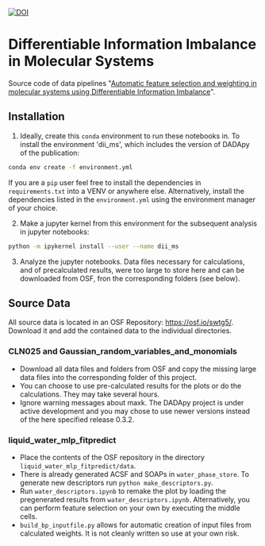 [![DOI](https://zenodo.org/badge/DOI/10.5281/zenodo.14277899.svg)](https://doi.org/10.5281/zenodo.14277899)

# Differentiable Information Imbalance in Molecular Systems
Source code of data pipelines "[Automatic feature selection and weighting in molecular systems using Differentiable Information Imbalance](https://doi.org/10.48550/arXiv.2411.00851)".

## Installation

1) Ideally, create this `conda` environment to run these notebooks in. To install the environment 'dii_ms', which includes the version of DADApy of the publication:
```bash
conda env create -f environment.yml
```
If you are a `pip` user feel free to install the dependencies in `requirements.txt` into a VENV or anywhere else.
Alternatively, install the dependencies listed in the `environment.yml` using the environment manager of your choice.

2) Make a jupyter kernel from this environment for the subsequent analysis in jupyter notebooks:
```bash
python -m ipykernel install --user --name dii_ms
```

3) Analyze the jupyter notebooks. Data files necessary for calculations, and of precalculated results, were too large to store here and can be downloaded from OSF, fron the corresponding folders (see below).


## Source Data
All source data is located in an OSF Repository: https://osf.io/swtg5/.
Download it and add the contained data to the individual directories.

### CLN025 and Gaussian_random_variables_and_monomials
- Download all data files and folders from OSF and copy the missing large data files into the corresponding folder of this project.
- You can choose to use pre-calculated results for the plots or do the calculations. They may take several hours.
- Ignore warning messages about maxk. The DADApy project is under active development and you may chose to use newer versions instead of the here specified release 0.3.2.

### liquid_water_mlp_fitpredict
- Place the contents of the OSF repository in the directory `liquid_water_mlp_fitpredict/data`.
- There is already generated ACSF and SOAPs in `water_phase_store`.
    To generate new descriptors run `python make_descriptors.py`.
- Run `water_descriptors.ipynb` to remake the plot by loading the pregenerated results from `water_descriptors.ipynb`.
    Alternatively, you can perform feature selection on your own by executing the middle cells.
- `build_bp_inputfile.py` allows for automatic creation of input files from calculated weights.
    It is not cleanly written so use at your own risk.



